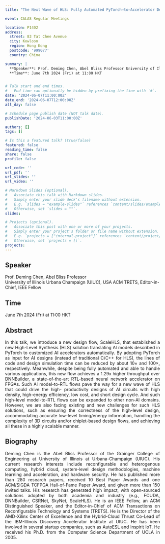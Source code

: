 ```yaml
---
title: "The Next Wave of HLS: Fully Automated PyTorch–to–Accelerator Design Flow"

event: CALAS Regular Meetings

location: P1402
address:
  street: 83 Tat Chee Avenue
  city: Kowloon
  region: Hong Kong
  postcode: '999077'
  country: China

summary: |
  **Speaker**: Prof. Deming Chen, Abel Bliss Professor University of Illinois Urbana Champaign (UIUC), USA ACM TRETS, Editor-in-Chief, IEEE Fellow <br>
  **Time**: June 7th 2024 (Fri) at 11:00 HKT


# Talk start and end times.
#   End time can optionally be hidden by prefixing the line with `#`.
date: '2024-06-07T11:00:00Z'
date_end: '2024-06-07T12:00:00Z'
all_day: false

# Schedule page publish date (NOT talk date).
publishDate: '2024-06-03T11:00:00Z'

authors: []
tags: []

# Is this a featured talk? (true/false)
featured: false
reading_time: false
share: false
profile: false

url_code: ''
url_pdf: ''
url_slides: ''
url_video: ''

# Markdown Slides (optional).
#   Associate this talk with Markdown slides.
#   Simply enter your slide deck's filename without extension.
#   E.g. `slides = "example-slides"` references `content/slides/example-slides.md`.
#   Otherwise, set `slides = ""`.
slides:

# Projects (optional).
#   Associate this post with one or more of your projects.
#   Simply enter your project's folder or file name without extension.
#   E.g. `projects = ["internal-project"]` references `content/project/deep-learning/index.md`.
#   Otherwise, set `projects = []`.
projects:
---
```

## Speaker
Prof. Deming Chen, Abel Bliss Professor <br> 
University of Illinois Urbana Champaign (UIUC), USA ACM TRETS, Editor-in-Chief, IEEE Fellow

## Time
June 7th 2024 (Fri) at 11:00 HKT

## Abstract
<div style="text-align: justify">
In this talk, we introduce a new design flow, ScaleHLS, that established a new High-Level Synthesis (HLS) solution translating AI models described in PyTorch to customized AI accelerators automatically. By adopting PyTorch as input for AI designs (instead of traditional C/C++ for HLS), the lines of code and design simulation time can be reduced by about 10× and 100×, respectively. Meanwhile, despite being fully automated and able to handle various applications, this new flow achieves a 1.29x higher throughput over DNNBuilder, a state-of-the-art RTL-based neural network accelerator on FPGAs. Such AI model-to-RTL flows pave the way for a new wave of HLS that could drive the high- productivity designs of AI circuits with high density, high-energy efficiency, low cost, and short design cycle. And such high-level model-to-RTL flows can be expanded to other non-AI domains. However, we are also facing existing and new challenges for such HLS solutions, such as ensuring the correctness of the high-level design, accommodating accurate low-level timing/energy information, handling the complexity of 3D circuits and/or chiplet-based design flows, and achieving all these in a highly scalable manner.
</div>

## Biography
<div style="text-align: justify">
Deming Chen is the Abel Bliss Professor of the Grainger College of Engineering at University of Illinois at Urbana-Champaign (UIUC). His current research interests include reconfigurable and heterogenous computing, hybrid cloud, system-level design methodologies, machine learning and acceleration, and hardware security. He has published more than 280 research papers, received 10 Best Paper Awards and one ACM/SIGDA TCFPGA Hall-of-Fame Paper Award, and given more than 150 invited talks. His research has generated high impact, with open-sourced solutions adopted by both academia and industry (e.g., FCUDA, DNNBuilder, CSRNet, SkyNet, ScaleHLS). He is an IEEE Fellow, an ACM Distinguished Speaker, and the Editor-in-Chief of ACM Transactions on Reconfigurable Technology and Systems (TRETS). He is the Director of the AMD-Xilinx Center of Excellence and the Hybrid-Cloud Thrust Co-Lead of the IBM-Illinois Discovery Accelerator Institute at UIUC. He has been involved in several startup companies, such as AutoESL and Inspirit IoT. He received his Ph.D. from the Computer Science Department of UCLA in 2005.
</div>
